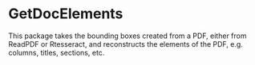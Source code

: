 # GetDocElements

This package takes the bounding boxes created from a PDF, either from
ReadPDF or Rtesseract, and reconstructs the elements of the PDF,
e.g. columns, titles, sections, etc.

